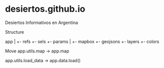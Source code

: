 # desiertos.github.io
Desiertos Informativos en Argentina

Structure

app
|
+- refs
+- sels
+- params
   |
   +- mapbox
   +- geojsons
   +- layers
   +- colors

Move app.utils.map -> app.map

app.utils.load_data -> app.data.load()


